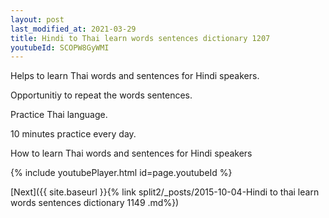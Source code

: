 ```yaml
---
layout: post
last_modified_at: 2021-03-29
title: Hindi to Thai learn words sentences dictionary 1207 
youtubeId: SCOPW8GyWMI
---
```

 
 
Helps to learn Thai words and sentences for Hindi speakers.

Opportunitiy to repeat the words sentences. 

Practice Thai language. 
 
10 minutes practice every day. 
 
How to learn Thai words and sentences for Hindi speakers 
 
{% include youtubePlayer.html id=page.youtubeId %}
 
 
[Next]({{ site.baseurl }}{% link  split2/_posts/2015-10-04-Hindi to thai learn words sentences dictionary 1149 .md%})
 

